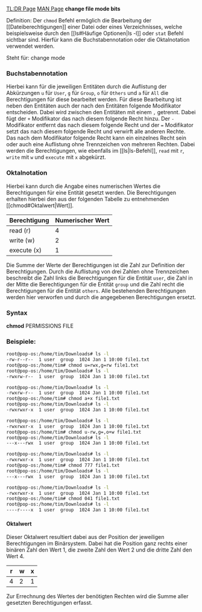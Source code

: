 [TL:DR Page](https://github.com/tldr-pages/tldr/blob/main/pages/common/chmod.md)
[MAN Page](https://man7.org/linux/man-pages/man1/chmod.1.html)
**change file mode bits**

Definition: Der `chmod` Befehl ermöglich die Bearbeitung der [[Dateiberechtigungen]] einer Datei oder eines Verzeichnisses, welche beispielsweise durch den [[ls#Häufige Optionen|ls -l]] oder `stat` Befehl sichtbar sind. Hierfür kann die Buchstabennotation oder die Oktalnotation verwendet werden.

Steht für: change mode

### Buchstabennotation
Hierbei kann für die jeweiligen Entitäten durch die Auflistung der Abkürzungen `u` für `User`, `g` für `Group`, `o` für `Others` und `a` für `All` die Berechtigungen für diese bearbeitet werden. Für diese Bearbeitung ist neben den Entitäten auch der nach den Entitäten folgende Modifikator entscheiden. Dabei wird zwischen den Entitäten mit einem `,` getrennt. Dabei fügt der `+` Modifikator das nach diesem folgende Recht hinzu. Der `-` Modifikator entfernt das nach diesem folgende Recht und der `=` Modifikator setzt das nach diesem folgende Recht und verwirft alle anderen Rechte. Das nach dem Modifikator folgende Recht kann ein einzelnes Recht sein oder auch eine Auflistung ohne Trennzeichen von mehreren Rechten. Dabei werden die Berechtigungen, wie ebenfalls im [[ls|ls-Befehl]], `read` mit `r`, `write` mit `w` und `execute` mit `x` abgekürzt. 
### Oktalnotation
Hierbei kann durch die Angabe eines numerischen Wertes die Berechtigungen für eine Entität gesetzt werden. Die Berechtigungen erhalten hierbei den aus der folgenden Tabelle zu entnehmenden [[chmod#Oktalwert|Wert]].

| Berechtigung | Numerischer Wert |
| ------------ | ---------------- |
| read (r)     | 4                |
| write (w)    | 2                |
| execute (x)  | 1                |
Die Summe der Werte der Berechtigungen ist die Zahl zur Definition der Berechtigungen. Durch die Auflistung von drei Zahlen ohne Trennzeichen beschreibt die Zahl links die Berechtigungen für die Entität `user`, die Zahl in der Mitte die Berechtigungen für die Entität `group` und die Zahl recht die Berechtigungen für die Entität `others`. Alle bestehenden Berechtigungen werden hier verworfen und durch die angegebenen Berechtigungen ersetzt.

### Syntax
**chmod** PERMISSIONS FILE

### Beispiele:
```Bash title:Terminal hl:3
root@pop-os:/home/tim/Downloads# ls -l
-rw-r--r--  1 user  group  1024 Jan 1 10:00 file1.txt
root@pop-os:/home/tim# chmod u=rwx,g=rw file1.txt
root@pop-os:/home/tim/Downloads# ls -l
-rwxrw-r--  1 user  group  1024 Jan 1 10:00 file1.txt
```

```Bash title:Terminal hl:3
root@pop-os:/home/tim/Downloads# ls -l
-rwxrw-r--  1 user  group  1024 Jan 1 10:00 file1.txt
root@pop-os:/home/tim# chmod a+x file1.txt
root@pop-os:/home/tim/Downloads# ls -l
-rwxrwxr-x  1 user  group  1024 Jan 1 10:00 file1.txt
```

```Bash title:Terminal hl:3
root@pop-os:/home/tim/Downloads# ls -l
-rwxrwxr-x  1 user  group  1024 Jan 1 10:00 file1.txt
root@pop-os:/home/tim# chmod u-rw,g=,o+w file1.txt
root@pop-os:/home/tim/Downloads# ls -l
---x---rwx  1 user  group  1024 Jan 1 10:00 file1.txt
```

```Bash title:Terminal hl:3
root@pop-os:/home/tim/Downloads# ls -l
-rwxrwxr-x  1 user  group  1024 Jan 1 10:00 file1.txt
root@pop-os:/home/tim# chmod 777 file1.txt
root@pop-os:/home/tim/Downloads# ls -l
---x---rwx  1 user  group  1024 Jan 1 10:00 file1.txt
```

```Bash title:Terminal hl:3
root@pop-os:/home/tim/Downloads# ls -l
-rwxrwxr-x  1 user  group  1024 Jan 1 10:00 file1.txt
root@pop-os:/home/tim# chmod 041 file1.txt
root@pop-os:/home/tim/Downloads# ls -l
----r----x  1 user  group  1024 Jan 1 10:00 file1.txt
```

#### Oktalwert
Dieser Oktalwert resultiert dabei aus der Position der jeweiligen Berechtigungen im Binärsystem. Dabei hat die Position ganz rechts einer binären Zahl den Wert 1, die zweite Zahl den Wert 2 und die dritte Zahl den Wert 4.

| r   | w   | x   |
| --- | --- | --- |
| 4   | 2   | 1   |
Zur Errechnung des Wertes der benötigten Rechten wird die Summe aller gesetzten Berechtigungen erfasst.